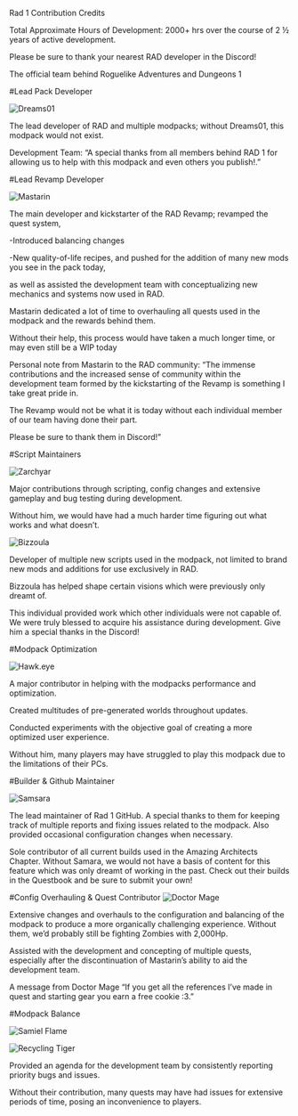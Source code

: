 Rad 1 Contribution Credits 

Total Approximate Hours of Development: 2000+ hrs over the course of 2 ½ years of active development. 

Please be sure to thank your nearest RAD developer in the Discord!

The official team behind Roguelike Adventures and Dungeons 1

#Lead Pack Developer

![Dreams01](Dreams01.png)

The lead developer of RAD and multiple modpacks; without Dreams01, this modpack would not exist.

Development Team: “A special thanks from all members behind RAD 1 for allowing us to help with this modpack and even others you publish!.”

#Lead Revamp Developer

![Mastarin](Mastarin.png)

The main developer and kickstarter of the RAD Revamp; revamped the quest system, 

-Introduced balancing changes

-New quality-of-life recipes, and pushed for the addition of many new mods you see in the pack today, 

as well as assisted the development team with conceptualizing new mechanics and systems now used in RAD. 

Mastarin dedicated a lot of time to overhauling all quests used in the modpack and the rewards behind them.

Without their help, this process would have taken a much longer time, or may even still be a WIP today

Personal note from Mastarin to the RAD community: “The immense contributions and the increased sense of community within the development team formed by the kickstarting of the Revamp is something I take great pride in. 

The Revamp would not be what it is today without each individual member of our team having done their part. 

Please be sure to thank them in Discord!” 

#Script Maintainers

![Zarchyar](Zarchyar.png)

Major contributions through scripting, config changes and extensive gameplay and bug testing during development.

Without him, we would have had a much harder time figuring out what works and what doesn’t.

![Bizzoula](Bizzoula.png)

Developer of multiple new scripts used in the modpack, not limited to brand new mods and additions for use exclusively in RAD.

Bizzoula has helped shape certain visions which were previously only dreamt of. 

This individual provided work which other individuals were not capable of. We were truly blessed to acquire his assistance during development. 
Give him a special thanks in the Discord!

#Modpack Optimization

![Hawk.eye](Hawk.eye.png)

A major contributor in helping with the modpacks performance and optimization. 

Created multitudes of pre-generated worlds throughout updates. 

Conducted experiments with the objective goal of creating a more optimized user experience. 

Without him, many players may have struggled to play this modpack due to the limitations of their PCs.

#Builder & Github Maintainer

![Samsara](Samara__.png)

The lead maintainer of Rad 1 GitHub. A special thanks to them for keeping track of multiple reports and fixing issues related to the modpack. 
Also provided occasional configuration changes when necessary.

Sole contributor of all current builds used in the Amazing Architects Chapter. Without Samara, we would not have a basis of content for this feature which was only dreamt of working in the past. 
Check out their builds in the Questbook and be sure to submit your own!

#Config Overhauling & Quest Contributor
![Doctor Mage](Doctor_mage.png)

Extensive changes and overhauls to the configuration and balancing of the modpack to produce a more organically challenging experience. 
Without them, we’d probably still be fighting Zombies with 2,000Hp. 

Assisted with the development and concepting of multiple quests, especially after the discontinuation of Mastarin’s ability to aid the development team. 

A message from Doctor Mage “If you get all the references I’ve made in quest and starting gear you earn a free cookie :3.”

#Modpack Balance

![Samiel Flame](Samielflame.png)

![Recycling Tiger](Recyclingtiger.png)

Provided an agenda for the development team by consistently reporting priority bugs and issues.

Without their contribution, many quests may have had issues for extensive periods of time, posing an inconvenience to players. 


